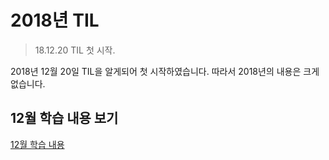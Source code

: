 # 2018년 TIL

> 18.12.20 TIL 첫 시작.

2018년 12월 20일 TIL을 알게되어 첫 시작하였습니다. 따라서 2018년의 내용은 크게 없습니다.

## 12월 학습 내용 보기

[12월 학습 내용](./December/README.md)
